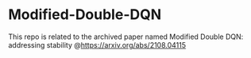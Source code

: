 # Modified-Double-DQN
This repo is related to the archived paper named Modified Double DQN: addressing stability
@https://arxiv.org/abs/2108.04115
